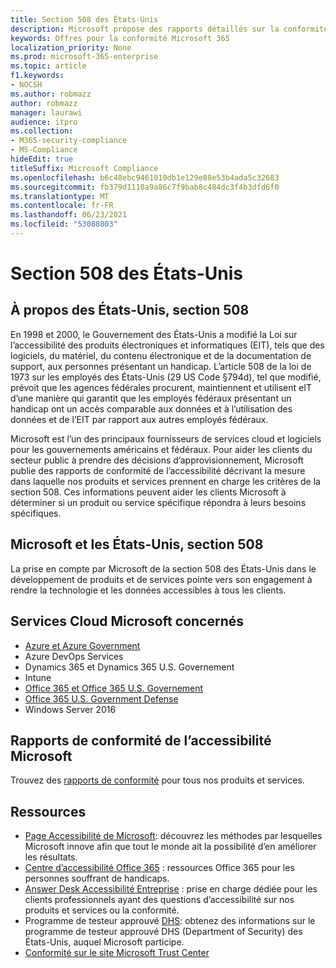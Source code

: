 ```yaml
---
title: Section 508 des États-Unis
description: Microsoft propose des rapports détaillés sur la conformité de l’accessibilité pour un grand nombre de ses services cloud décrivant les fonctionnalités d’accessibilité de ces services.
keywords: Offres pour la conformité Microsoft 365
localization_priority: None
ms.prod: microsoft-365-enterprise
ms.topic: article
f1.keywords:
- NOCSH
ms.author: robmazz
author: robmazz
manager: laurawi
audience: itpro
ms.collection:
- M365-security-compliance
- MS-Compliance
hideEdit: true
titleSuffix: Microsoft Compliance
ms.openlocfilehash: b6c48ebc9461010db1e129e88e53b4ada5c32683
ms.sourcegitcommit: fb379d1110a9a86c7f9bab8c484dc3f4b3dfd6f0
ms.translationtype: MT
ms.contentlocale: fr-FR
ms.lasthandoff: 06/23/2021
ms.locfileid: "53088803"
---
```

# <a name="us-section-508"></a>Section 508 des États-Unis

## <a name="about-us-section-508"></a>À propos des États-Unis, section 508

En 1998 et 2000, le Gouvernement des États-Unis a modifié la Loi sur l’accessibilité des produits électroniques et informatiques (EIT), tels que des logiciels, du matériel, du contenu électronique et de la documentation de support, aux personnes présentant un handicap. L’article 508 de la loi de 1973 sur les employés des États-Unis (29 US Code §794d), tel que modifié, prévoit que les agences fédérales procurent, maintiennent et utilisent eIT d’une manière qui garantit que les employés fédéraux présentant un handicap ont un accès comparable aux données et à l’utilisation des données et de l’EIT par rapport aux autres employés fédéraux.

Microsoft est l’un des principaux fournisseurs de services cloud et logiciels pour les gouvernements américains et fédéraux.  Pour aider les clients du secteur public à prendre des décisions d’approvisionnement, Microsoft publie des rapports de conformité de l’accessibilité décrivant la mesure dans laquelle nos produits et services prennent en charge les critères de la section 508.  Ces informations peuvent aider les clients Microsoft à déterminer si un produit ou service spécifique répondra à leurs besoins spécifiques.

## <a name="microsoft-and-us-section-508"></a>Microsoft et les États-Unis, section 508

La prise en compte par Microsoft de la section 508 des États-Unis dans le développement de produits et de services pointe vers son engagement à rendre la technologie et les données accessibles à tous les clients.

## <a name="microsoft-in-scope-cloud-services"></a>Services Cloud Microsoft concernés

- [Azure et Azure Government](https://go.microsoft.com/fwlink/p/?linkid=2051569)
- Azure DevOps Services
- Dynamics 365 et Dynamics 365 U.S. Governement
- Intune
- [Office 365 et Office 365 U.S. Governement](https://go.microsoft.com/fwlink/p/?LinkID=2077751)
- [Office 365 U.S. Government Defense](https://go.microsoft.com/fwlink/p/?LinkID=2077751)
- Windows Server 2016

## <a name="microsoft-accessibility-conformance-reports"></a>Rapports de conformité de l’accessibilité Microsoft

Trouvez des [rapports de conformité](https://cloudblogs.microsoft.com/industry-blog/government/2018/09/11/accessibility-conformance-reports/) pour tous nos produits et services.

## <a name="resources"></a>Ressources

- [Page Accessibilité de Microsoft](https://go.microsoft.com/fwlink/p/?linkid=2051579): découvrez les méthodes par lesquelles Microsoft innove afin que tout le monde ait la possibilité d’en améliorer les résultats.
- [Centre d’accessibilité Office 365](https://go.microsoft.com/fwlink/p/?linkid=2051801) : ressources Office 365 pour les personnes souffrant de handicaps.
- [Answer Desk Accessibilité Entreprise](https://go.microsoft.com/fwlink/p/?linkid=2050890) : prise en charge dédiée pour les clients professionnels ayant des questions d’accessibilité sur nos produits et services ou la conformité.
- Programme de testeur approuvé [DHS](https://go.microsoft.com/fwlink/?linkid=2052171): obtenez des informations sur le programme de testeur approuvé DHS (Department of Security) des États-Unis, auquel Microsoft participe.
- [Conformité sur le site Microsoft Trust Center](https://www.microsoft.com/trust-center/compliance/compliance-overview)
